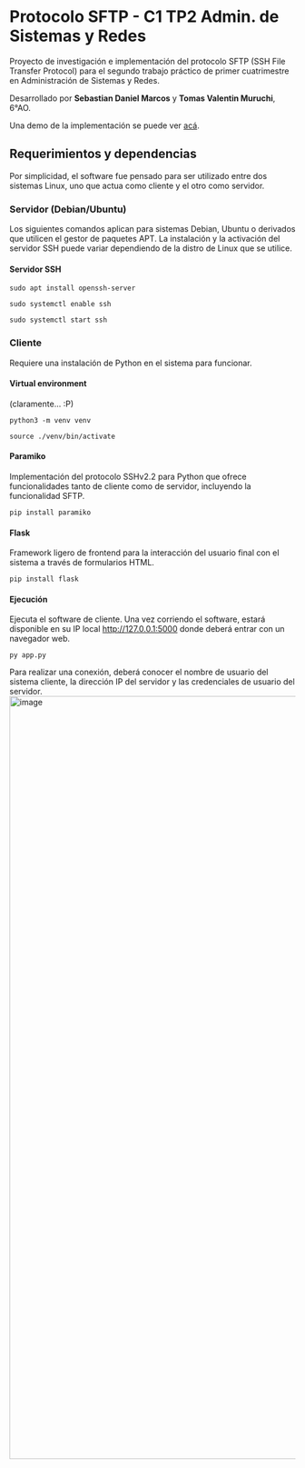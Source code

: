 # Protocolo SFTP - C1 TP2 Admin. de Sistemas y Redes
Proyecto de investigación e implementación del protocolo SFTP (SSH File Transfer Protocol) para el segundo trabajo práctico de primer cuatrimestre en Administración de Sistemas y Redes.

Desarrollado por **Sebastian Daniel Marcos** y **Tomas Valentin Muruchi**, 6°AO.

Una demo de la implementación se puede ver [acá](https://drive.google.com/file/d/1ZdbkGGUDQnIWaGJ7soSX7IJJZhtFUgG7/view?usp=sharing).
## Requerimientos y dependencias
Por simplicidad, el software fue pensado para ser utilizado entre dos sistemas Linux, uno que actua como cliente y el otro como servidor.
### Servidor (Debian/Ubuntu)
Los siguientes comandos aplican para sistemas Debian, Ubuntu o derivados que utilicen el gestor de paquetes APT. La instalación y la activación del servidor SSH puede variar dependiendo de la distro de Linux que se utilice.
#### Servidor SSH
```
sudo apt install openssh-server
```
```
sudo systemctl enable ssh
```
```
sudo systemctl start ssh
```
### Cliente
Requiere una instalación de Python en el sistema para funcionar.
#### Virtual environment
(claramente... :P)
```
python3 -m venv venv
```
```
source ./venv/bin/activate
```
#### Paramiko
Implementación del protocolo SSHv2.2 para Python que ofrece funcionalidades tanto de cliente como de servidor, incluyendo la funcionalidad SFTP.
```
pip install paramiko
```
#### Flask
Framework ligero de frontend para la interacción del usuario final con el sistema a través de formularios HTML.
```
pip install flask
```
#### Ejecución
Ejecuta el software de cliente. Una vez corriendo el software, estará disponible en su IP local http://127.0.0.1:5000 donde deberá entrar con un navegador web.
```
py app.py
```
Para realizar una conexión, deberá conocer el nombre de usuario del sistema cliente, la dirección IP del servidor y las credenciales de usuario del servidor.
<img width="1343" alt="image" src="https://github.com/user-attachments/assets/b80c5b06-5f3c-4efb-8fbd-d39a20c1aced" />

